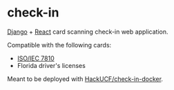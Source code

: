 # check-in

[Django](https://www.djangoproject.com/) + [React](https://github.com/facebook/react) card scanning check-in web application.


Compatible with the following cards:

* [ISO/IEC 7810](https://en.wikipedia.org/wiki/ISO/IEC_7810)
* Florida driver's licenses

Meant to be deployed with [HackUCF/check-in-docker](https://github.com/HackUCF/check-in-docker).
